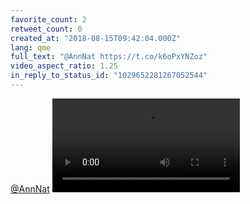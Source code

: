 ```yaml
---
favorite_count: 2
retweet_count: 0
created_at: "2018-08-15T09:42:04.000Z"
lang: qme
full_text: "@AnnNat https://t.co/k6oPxYNZoz"
video_aspect_ratio: 1.25
in_reply_to_status_id: "1029652281267052544"
---
```


[@AnnNat](https://twitter.com/AnnNat)
![Embedded Video](https://twitter-media-coderbyheart.s3.eu-north-1.amazonaws.com/1029664512226549761-DkoaZ-OXgAcNoFE.mp4)
